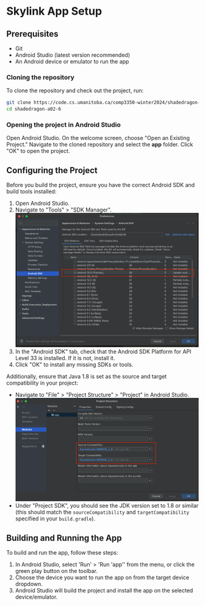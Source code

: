 # Skylink App Setup

## Prerequisites
- Git
- Android Studio (latest version recommended)
- An Android device or emulator to run the app

### Cloning the repository
To clone the repository and check out the project, run:

```bash
git clone https://code.cs.umanitoba.ca/comp3350-winter2024/shadedragon-a02-6.git
cd shadedragon-a02-6
```

### Opening the project in Android Studio
Open Android Studio.
On the welcome screen, choose "Open an Existing Project."
Navigate to the cloned repository and select the **app** folder.
Click "OK" to open the project.

## Configuring the Project
Before you build the project, ensure you have the correct Android SDK and build tools installed:

1. Open Android Studio.
2. Navigate to "Tools" > "SDK Manager".
![sdk](app/assets/images/readme/sdk.png)
3. In the "Android SDK" tab, check that the Android SDK Platform for API Level 33 is installed. If it is not, install it.
5. Click "OK" to install any missing SDKs or tools.

Additionally, ensure that Java 1.8 is set as the source and target compatibility in your project:

- Navigate to "File" > "Project Structure" > "Project" in Android Studio.
![Java Version](app/assets/images/readme/java.png)
- Under "Project SDK", you should see the JDK version set to 1.8 or similar (this should match the `sourceCompatibility` and `targetCompatibility` specified in your `build.gradle`).


## Building and Running the App
To build and run the app, follow these steps:

1. In Android Studio, select 'Run' > 'Run 'app'' from the menu, or click the green play button on the toolbar.
2. Choose the device you want to run the app on from the target device dropdown.
3. Android Studio will build the project and install the app on the selected device/emulator.
